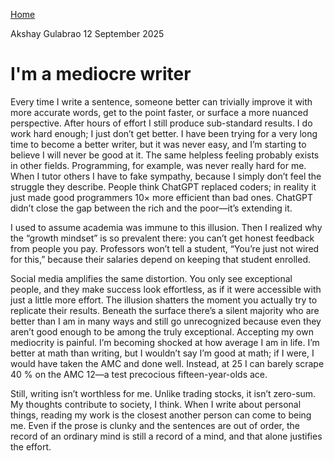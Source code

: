 [Home](./index.html)

Akshay Gulabrao 12 September 2025

# I'm a mediocre writer

Every time I write a sentence, someone better can trivially improve it with more accurate words, get to the point faster, or surface a more nuanced perspective.  After hours of effort I still produce sub-standard results.  I do work hard enough; I just don’t get better.  I have been trying for a very long time to become a better writer, but it was never easy, and I’m starting to believe I will never be good at it.
The same helpless feeling probably exists in other fields.  Programming, for example, was never really hard for me.  When I tutor others I have to fake sympathy, because I simply don’t feel the struggle they describe.  People think ChatGPT replaced coders; in reality it just made good programmers 10× more efficient than bad ones.  ChatGPT didn’t close the gap between the rich and the poor—it’s extending it.

I used to assume academia was immune to this illusion.  Then I realized why the “growth mindset” is so prevalent there: you can’t get honest feedback from people you pay.  Professors won’t tell a student, “You’re just not wired for this,” because their salaries depend on keeping that student enrolled.

Social media amplifies the same distortion.  You only see exceptional people, and they make success look effortless, as if it were accessible with just a little more effort.  The illusion shatters the moment you actually try to replicate their results.  Beneath the surface there’s a silent majority who are better than I am in many ways and still go unrecognized because even they aren’t good enough to be among the truly exceptional.
Accepting my own mediocrity is painful.  I’m becoming shocked at how average I am in life.  I’m better at math than writing, but I wouldn’t say I’m good at math; if I were, I would have taken the AMC and done well.  Instead, at 25 I can barely scrape 40 % on the AMC 12—a test precocious fifteen-year-olds ace.

Still, writing isn’t worthless for me.  Unlike trading stocks, it isn’t zero-sum.  My thoughts contribute to society, I think.  When I write about personal things, reading my work is the closest another person can come to being me.  Even if the prose is clunky and the sentences are out of order, the record of an ordinary mind is still a record of a mind, and that alone justifies the effort.
